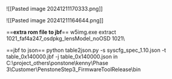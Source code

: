 ![[Pasted image 20241211170333.png]]

![[Pasted image 20241211164644.png]]

==**extra rom file to jbf**==
 w5img.exe extract 1021_faf4a247_osdpkg_lensModel_noOSD 1021\

==jbf to json==
python table2json.py -s syscfg_spec_1.10.json -t table_0x140000.jbf -j table_0x140000.json  in C:\project_others\ponstone\kenny\Phase 3\Customer\PenstoneStep3_FirmwareToolRelease\bin